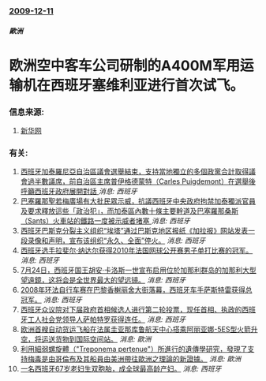 ### [2009-12-11](/news/2009/12/11/index.md)

##### 歐洲
# 欧洲空中客车公司研制的A400M军用运输机在西班牙塞维利亚进行首次试飞。




### 信息来源:

1. [新华网](http://news.xinhuanet.com/tech/2009-12/13/content_12638863.htm)

### 有关:

1. [西班牙加泰羅尼亞自治區議會選舉結束，支持當地獨立的多個政黨合計取得議會過半數議席，前自治區主席普伊格德蒙特（Carles Puigdemont）在選舉後呼籲西班牙政府展開對話 ](/zh/news/2017/12/22/西班牙加泰羅尼亞自治區議會選舉結束-支持當地獨立的多個政黨合計取得議會過半數議席-前自治區主席普伊格德蒙特-Carles.md) _消息: 西班牙_
2. [巴塞羅那聖若梅廣場有大批民眾示威，抗議西班牙中央政府拘禁加泰獨派官員及要求釋放這些「政治犯」，而加泰區內數十條主要幹道及巴塞羅那桑斯（Sants）火車站的鐵路一度被示威者堵塞 ](/zh/news/2017/11/9/巴塞羅那聖若梅廣場有大批民眾示威-抗議西班牙中央政府拘禁加泰獨派官員及要求釋放這些-政治犯-而加泰區內數十條主要幹道及.md) _消息: 西班牙_
3. [西班牙巴斯克分裂主义组织“埃塔”通过巴斯克地区报纸《加拉报》网站发表一段录像和声明，宣布该组织“永久、全面”停火。](/zh/news/2011/01/10/西班牙巴斯克分裂主义组织-埃塔-通过巴斯克地区报纸-加拉报-网站发表一段录像和声明-宣布该组织-永久-全面-停火.md) _消息: 西班牙_
4. [ 西班牙选手拉斐尔·纳达尔获得2010年法国网球公开赛男子单打比赛的冠军。](/zh/news/2010/06/6/西班牙选手拉斐尔-纳达尔获得2010年法国网球公开赛男子单打比赛的冠军.md) _消息: 西班牙_
5. [7月24日，西班牙国王胡安·卡洛斯一世宣布启用位於加那利群岛的加那利大型望遠鏡，这将会是全世界最大的望远镜。](/zh/news/2009/07/24/7月24日-西班牙国王胡安-卡洛斯一世宣布启用位於加那利群岛的加那利大型望遠鏡-这将会是全世界最大的望远镜.md) _消息: 西班牙_
6. [2008年环法自行车赛在巴黎香榭丽舍大街落幕，西班牙车手萨斯特雷获得总冠军。](/zh/news/2008/07/27/2008年环法自行车赛在巴黎香榭丽舍大街落幕-西班牙车手萨斯特雷获得总冠军.md) _消息: 西班牙_
7. [西班牙众议院对下届政府首相候选人进行第二轮投票，现任首相、执政的西班牙工人社会党领导人萨帕特罗获得连任。](/zh/news/2008/04/11/西班牙众议院对下届政府首相候选人进行第二轮投票-现任首相-执政的西班牙工人社会党领导人萨帕特罗获得连任.md) _消息: 西班牙_
8. [欧洲首艘自动货运飞船在法属圭亚那库鲁航天中心搭乘阿丽亚娜-5ES型火箭升空，将运送货物到国际空间站。](/zh/news/2008/03/9/欧洲首艘自动货运飞船在法属圭亚那库鲁航天中心搭乘阿丽亚娜-5ES型火箭升空-将运送货物到国际空间站.md) _消息: 歐洲_
9. [利用細弱螺旋體（"Treponema pertenue"）所進行的遺傳學研究，發現了支持梅毒是由哥倫布及其船員由美洲帶往歐洲之理論的新證據。](/zh/news/2008/01/15/利用細弱螺旋體-Treponema-pertenue-所進行的遺傳學研究-發現了支持梅毒是由哥倫布及其船員由美洲帶往.md) _消息: 歐洲_
10. [一名西班牙67岁老妇生双胞胎，成全球最高龄产妇。](/zh/news/2006/12/30/一名西班牙67岁老妇生双胞胎-成全球最高龄产妇.md) _消息: 西班牙_
